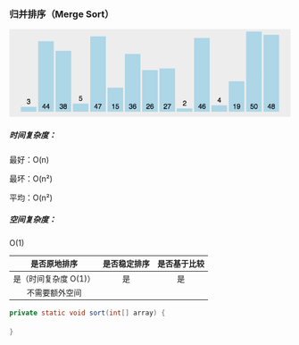 ### 归并排序（Merge Sort）



![](img/QuickSort/quickSort.gif)

##### 时间复杂度：

最好：O(n)

最坏：O(n²)

平均：O(n²)

##### 空间复杂度：

O(1)

|     是否原地排序      | 是否稳定排序 | 是否基于比较 |
| :-------------------: | :----------: | :----------: |
| 是（时间复杂度 O(1)） |      是      |      是      |
|    不需要额外空间     |              |              |



```Java
private static void sort(int[] array) {
    
}
```

